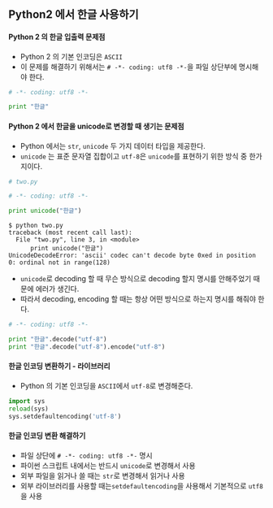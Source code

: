 ## Python2 에서 한글 사용하기

#### Python 2 의 한글 입출력 문제점
- Python 2 의 기본 인코딩은 `ASCII`
- 이 문제를 해결하기 위해서는 `# -*- coding: utf8 -*-`을 파일 상단부에 명시해야 한다.
```python
# -*- coding: utf8 -*-

print "한글"
```
#### Python 2 에서 한글을 unicode로 변경할 때 생기는 문제점
- Python 에서는 `str`, `unicode` 두 가지 데이터 타입을 제공한다.
- `unicode` 는 표준 문자열 집합이고 `utf-8`은 `unicode`를 표현하기 위한 방식 중 한가지이다.
```python
# two.py

# -*- coding: utf8 -*-

print unicode("한글")
```
```
$ python two.py
traceback (most recent call last):
  File "two.py", line 3, in <module>
      print unicode("한글")
UnicodeDecodeError: 'ascii' codec can't decode byte 0xed in position 0: ordinal not in range(128)
```
- `unicode`로 decoding 할 때 무슨 방식으로 decoding 할지 명시를 안해주었기 때문에 에러가 생긴다.
- 따라서 decoding, encoding 할 때는 항상 어떤 방식으로 하는지 명시를 해줘야 한다.

```python
# -*- coding: utf8 -*-

print "한글".decode("utf-8")
print "한글".decode("utf-8").encode("utf-8")
```
#### 한글 인코딩 변환하기 - 라이브러리
- Python 의 기본 인코딩을 `ASCII`에서 `utf-8`로 변경해준다.
```python
import sys
reload(sys)
sys.setdefaultencoding('utf-8')
```
#### 한글 인코딩 변환 해결하기
- 파일 상단에 `# -*- coding: utf8 -*-` 명시
- 파이썬 스크립트 내에서는 반드시 `unicode`로 변경해서 사용
- 외부 파일을 읽거나 쓸 때는 `str`로 변경해서 읽거나 사용
- 외부 라이브러리를 사용할 때는`setdefaultencoding`을 사용해서 기본적으로 `utf8`을 사용
